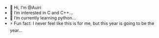 - 👋 Hi, I’m @Auiri
- 👀 I’m interested in C and C++...
- 🌱 I’m currently learning python...
- ⚡ Fun fact: I never feel like this is for me, but this year is going to be the year...

<!---
Auiri/Auiri is a ✨ special ✨ repository because its `README.md` (this file) appears on your GitHub profile.
You can click the Preview link to take a look at your changes.
--->
